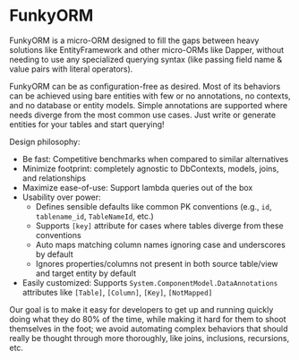 # FunkyORM

FunkyORM is a micro-ORM designed to fill the gaps between heavy solutions like EntityFramework and other micro-ORMs like Dapper, without needing to use any specialized querying syntax (like passing field name & value pairs with literal operators).

FunkyORM can be as configuration-free as desired. Most of its behaviors can be achieved using bare entities with few or no annotations, no contexts, and no database or entity models. Simple annotations are supported where needs diverge from the most common use cases. Just write or generate entities for your tables and start querying!

Design philosophy:
- Be fast: Competitive benchmarks when compared to similar alternatives
- Minimize footprint: completely agnostic to DbContexts, models, joins, and relationships
- Maximize ease-of-use: Support lambda queries out of the box
- Usability over power:
  - Defines sensible defaults like common PK conventions (e.g., `id`, `tablename_id`, `TableNameId`, etc.)
  - Supports `[key]` attribute for cases where tables diverge from these conventions
  - Auto maps matching column names ignoring case and underscores by default 
  - Ignores properties/columns not present in both source table/view and target entity by default
- Easily customized: Supports `System.ComponentModel.DataAnnotations` attributes like `[Table]`, `[Column]`, `[Key]`, `[NotMapped]`

Our goal is to make it easy for developers to get up and running quickly doing what they do 80% of the time, while making it hard for them to shoot themselves in the foot; we avoid automating complex behaviors that should really be thought through more thoroughly, like joins, inclusions, recursions, etc. 

